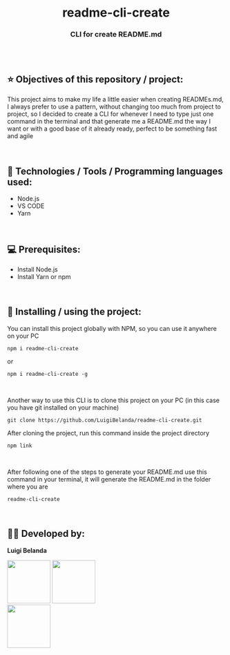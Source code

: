 <h1 align=center> readme-cli-create </h1>
<h3 align=center> CLI for create README.md </h3>

<br>
<br>

<h2> ⭐ Objectives of this repository / project: </h2>
<p>This project aims to make my life a little easier when creating READMEs.md, I always prefer to use a pattern, without changing too much from project to project, so I decided to create a CLI for whenever I need to type just one command in the terminal and that generate me a README.md the way I want or with a good base of it already ready, perfect to be something fast and agile</p>

<br>

<h2> 🔬 Technologies / Tools / Programming languages ​​used: </h2>
<!--- Ex: HTML, CSS, JS, Node.js, Yarn, NPM, PHP, Insomnia, Postman, Vs code... ---> 
<ul>
    <li>Node.js</li>
    <li>VS CODE</li>
    <li>Yarn</li>
</ul>

<br>

<h2> 💻 Prerequisites: </h2>
<!--- Ex: install node, npm, yarn... ---> 
<ul>
    <li>Install Node.js</li>
    <li>Install Yarn or npm</li>
</ul>

<br>

<h2> 🚀 Installing / using the project: </h2>
<p>You can install this project globally with NPM, so you can use it anywhere on your PC</p>

```
npm i readme-cli-create
```

or

```
npm i readme-cli-create -g
```

<br>

<p>Another way to use this CLI is to clone this project on your PC (in this case you have git installed on your machine)</p>

```
git clone https://github.com/LuigiBelanda/readme-cli-create.git
```

<p>After cloning the project, run this command inside the project directory</p>

```
npm link
```

<br>

<p>After following one of the steps to generate your README.md use this command in your terminal, it will generate the README.md in the folder where you are</p>

```
readme-cli-create
```

<br>

<h2> 👨‍💻 Developed by: </h2>
<strong> <p>Luigi Belanda</p> </strong>
<img src="https://avatars.githubusercontent.com/LuigiBelanda" width="100px" height="100px">

<a href="https://github.com/LuigiBelanda"> 
    <img src="https://img.shields.io/badge/GitHub-100000?style=for-the-badge&logo=github&logoColor=white" width="100px">
</a> 

<br>

<a href="https://www.linkedin.com/in/luigi-belanda-752436183/">
    <img src="https://img.shields.io/badge/LinkedIn-0077B5?style=for-the-badge&logo=linkedin&logoColor=white"width="100px">
</a>

